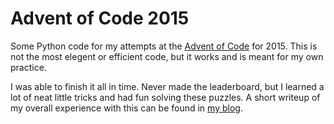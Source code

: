# Advent of Code 2015

Some Python code for my attempts at the [Advent of Code](http://adventofcode.com/) for 2015.
This is not the most elegent or efficient code, but it works and is meant for my own practice.

I was able to finish it all in time. Never made the leaderboard, but I learned a lot of neat little tricks and had fun solving these puzzles.
A short writeup of my overall experience with this can be found in [my blog](http://strakul.blogspot.com/2015/12/advent-of-code-2015.html).